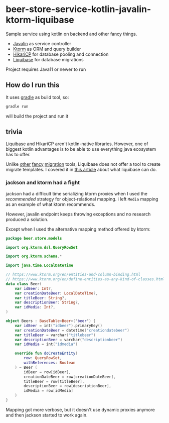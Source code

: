 # beer-store-service-kotlin-javalin-ktorm-liquibase

Sample service using kotlin on backend and other fancy things.

- [Javalin](https://javalin.io/) as service controller
- [Ktorm](https://www.ktorm.org/) as ORM and query builder
- [HikariCP](https://github.com/brettwooldridge/HikariCP) for database pooling
  and connection
- [Liquibase](https://liquibase.org/) for database migrations

Project requires Java11 or newer to run

## How do I run this

It uses [gradle](https://gradle.org/) as build tool, so:

```bash
gradle run
```

will build the project and run it

## trivia

Liquibase and HikariCP aren't kotlin-native libraries. However, one of biggest
kotlin advantages is to be able to use everything java ecosystem has to offer.

Unlike [other](http://knexjs.org/#Migrations)
[fancy](https://alembic.sqlalchemy.org/en/latest/tutorial.html#create-a-migration-script)
[migration](https://alembic.sqlalchemy.org/en/latest/tutorial.html#create-a-migration-script)
tools, Liquibase does not offer a tool to create migrate templates. I covered it
in [this article](https://sombriks.com.br/#/blog/0025-migrations-with-liquibase-and-sql.md)
about what liquibase can do.

### jackson and ktorm had a fight 

jackson had a difficult time serializing ktorm proxies when I used the
_recommended_ strategy for object-relational mapping. i left `Media` mapping as
an example of what ktorm recommends.

However, javalin endpoint keeps throwing exceptions and no research produced a
solution. 

Except when I used the alternative mapping method offered by ktorm:

```kotlin
package beer.store.models

import org.ktorm.dsl.QueryRowSet

import org.ktorm.schema.*

import java.time.LocalDateTime

// https://www.ktorm.org/en/entities-and-column-binding.html
// https://www.ktorm.org/en/define-entities-as-any-kind-of-classes.html
data class Beer(
    var idBeer: Int?,
    var creationDateBeer: LocalDateTime?,
    var titleBeer: String?,
    var descriptionBeer: String?,
    var idMedia: Int?,
)

object Beers : BaseTable<Beer>("beer") {
    var idBeer = int("idbeer").primaryKey()
    var creationDateBeer = datetime("creationdatebeer")
    var titleBeer = varchar("titlebeer")
    var descriptionBeer = varchar("descriptionbeer")
    var idMedia = int("idmedia")

    override fun doCreateEntity(
        row: QueryRowSet,
        withReferences: Boolean
    ) = Beer (
        idBeer = row[idBeer],
        creationDateBeer = row[creationDateBeer],
        titleBeer = row[titleBeer],
        descriptionBeer = row[descriptionBeer],
        idMedia = row[idMedia]
    )
}
```

Mapping got more verbose, but it doesn't use dynamic proxies anymore and then
jackson started to work again.
